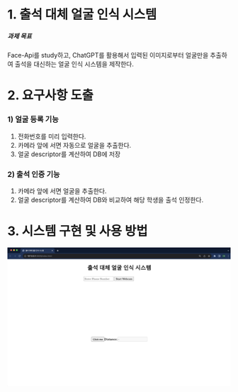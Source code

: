 # 1. 출석 대체 얼굴 인식 시스템
##### 과제 목표
Face-Api를 study하고, ChatGPT를 활용해서
입력된 이미지로부터 얼굴만을 추출하여 출석을 대신하는 얼굴 인식 시스템을 제작한다.


# 2. 요구사항 도출
### 1) 얼굴 등록 기능
1. 전화번호를 미리 입력한다.
2. 카메라 앞에 서면 자동으로 얼굴을 추출한다.
3. 얼굴 descriptor를 계산하여 DB에 저장


### 2) 출석 인증 기능
1. 카메라 앞에 서면 얼굴을 추출한다.
2. 얼굴 descriptor를 계산하여 DB와 비교하여 해당 학생을 출석 인정한다.

# 3. 시스템 구현 및 사용 방법
<img src="https://raw.githubusercontent.com/SeoyeongShin/2023_1Graphics/main/img/faceSIM/faceS1.jpg"></img>
